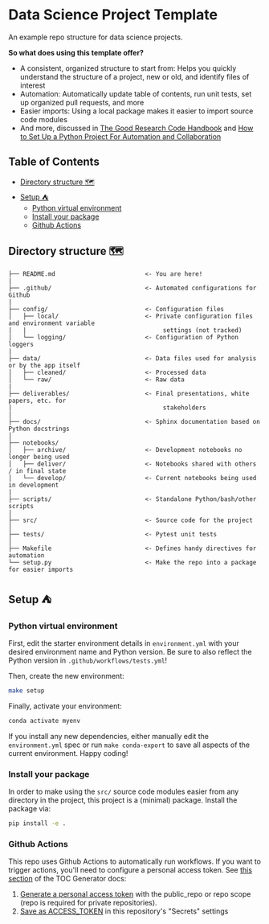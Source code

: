 # Data Science Project Template

An example repo structure for data science projects.

**So what does using this template offer?**

- A consistent, organized structure to start from: Helps you quickly understand the structure of a project, new or old, and identify files of interest
- Automation: Automatically update table of contents, run unit tests, set up organized pull requests, and more
- Easier imports: Using a local package makes it easier to import source code modules
- And more, discussed in [The Good Research Code Handbook](https://goodresearch.dev/index.html) and [How to Set Up a Python Project For Automation and Collaboration](https://eugeneyan.com/writing/setting-up-python-project-for-automation-and-collaboration/)

<!-- START doctoc generated TOC please keep comment here to allow auto update -->
<!-- DON'T EDIT THIS SECTION, INSTEAD RE-RUN doctoc TO UPDATE -->
## Table of Contents

- [Directory structure :world_map:](#directory-structure-world_map)
- [Setup :tent:](#setup-tent)
  - [Python virtual environment](#python-virtual-environment)
  - [Install your package](#install-your-package)
  - [Github Actions](#github-actions)

<!-- END doctoc generated TOC please keep comment here to allow auto update -->

## Directory structure :world_map:

```
├── README.md                         <- You are here!
|
├── .github/                          <- Automated configurations for Github 
|
├── config/                           <- Configuration files
│   ├── local/                        <- Private configuration files and environment variable
|   |                                      settings (not tracked)
│   └── logging/                      <- Configuration of Python loggers
|
├── data/                             <- Data files used for analysis or by the app itself
│   ├── cleaned/                      <- Processed data
│   └── raw/                          <- Raw data
|
├── deliverables/                     <- Final presentations, white papers, etc. for
|                                          stakeholders
│
├── docs/                             <- Sphinx documentation based on Python docstrings
│
├── notebooks/
│   ├── archive/                      <- Development notebooks no longer being used
│   ├── deliver/                      <- Notebooks shared with others / in final state
│   └── develop/                      <- Current notebooks being used in development
|
├── scripts/                          <- Standalone Python/bash/other scripts
│
├── src/                              <- Source code for the project 
│
├── tests/                            <- Pytest unit tests
│
├── Makefile                          <- Defines handy directives for automation
└── setup.py                          <- Make the repo into a package for easier imports
```

## Setup :tent:

### Python virtual environment

First, edit the starter environment details in `environment.yml` with your desired environment name and Python version. Be sure to also reflect the Python version in `.github/workflows/tests.yml`!

Then, create the new environment:

```bash
make setup
```

Finally, activate your environment:

```bash
conda activate myenv
```

If you install any new dependencies, either manually edit the `environment.yml` spec or run `make conda-export` to save all aspects of the current environment. Happy coding!

### Install your package

In order to make using the `src/` source code modules easier from any directory in the project, this project is a (minimal) package. Install the package via:

```bash
pip install -e .
```

### Github Actions

This repo uses Github Actions to automatically run workflows. If you want to trigger actions, you'll need to configure a personal access token. See [this section](https://github.com/marketplace/actions/toc-generator#github_token) of the TOC Generator docs:

1. [Generate a personal access token](https://help.github.com/en/articles/creating-a-personal-access-token-for-the-command-line) with the public_repo or repo scope (repo is required for private repositories).
1. [Save as ACCESS_TOKEN](https://help.github.com/en/actions/configuring-and-managing-workflows/creating-and-storing-encrypted-secrets) in this repository's "Secrets" settings
